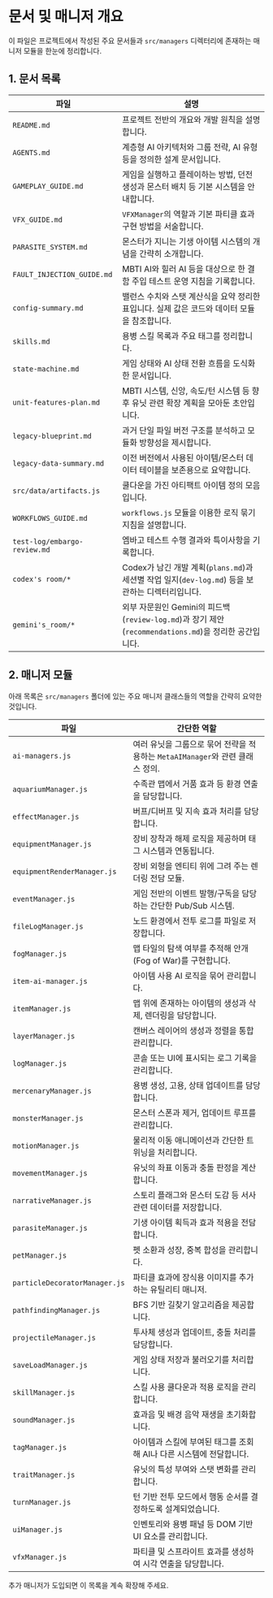# 문서 및 매니저 개요

이 파일은 프로젝트에서 작성된 주요 문서들과 `src/managers` 디렉터리에 존재하는 매니저 모듈을 한눈에 정리합니다.

## 1. 문서 목록

| 파일 | 설명 |
| --- | --- |
| `README.md` | 프로젝트 전반의 개요와 개발 원칙을 설명합니다. |
| `AGENTS.md` | 계층형 AI 아키텍처와 그룹 전략, AI 유형 등을 정의한 설계 문서입니다. |
| `GAMEPLAY_GUIDE.md` | 게임을 실행하고 플레이하는 방법, 던전 생성과 몬스터 배치 등 기본 시스템을 안내합니다. |
| `VFX_GUIDE.md` | `VFXManager`의 역할과 기본 파티클 효과 구현 방법을 서술합니다. |
| `PARASITE_SYSTEM.md` | 몬스터가 지니는 기생 아이템 시스템의 개념을 간략히 소개합니다. |
| `FAULT_INJECTION_GUIDE.md` | MBTI AI와 힐러 AI 등을 대상으로 한 결함 주입 테스트 운영 지침을 기록합니다. |
| `config-summary.md` | 밸런스 수치와 스탯 계산식을 요약 정리한 표입니다. 실제 값은 코드와 데이터 모듈을 참조합니다. |
| `skills.md` | 용병 스킬 목록과 주요 태그를 정리합니다. |
| `state-machine.md` | 게임 상태와 AI 상태 전환 흐름을 도식화한 문서입니다. |
| `unit-features-plan.md` | MBTI 시스템, 신앙, 속도/턴 시스템 등 향후 유닛 관련 확장 계획을 모아둔 초안입니다. |
| `legacy-blueprint.md` | 과거 단일 파일 버전 구조를 분석하고 모듈화 방향성을 제시합니다. |
| `legacy-data-summary.md` | 이전 버전에서 사용된 아이템/몬스터 데이터 테이블을 보존용으로 요약합니다. |
| `src/data/artifacts.js` | 쿨다운을 가진 아티팩트 아이템 정의 모음입니다. |
| `WORKFLOWS_GUIDE.md` | `workflows.js` 모듈을 이용한 로직 묶기 지침을 설명합니다. |
| `test-log/embargo-review.md` | 엠바고 테스트 수행 결과와 특이사항을 기록합니다. |
| `codex's room/*` | Codex가 남긴 개발 계획(`plans.md`)과 세션별 작업 일지(`dev-log.md`) 등을 보관하는 디렉터리입니다. |
| `gemini's_room/*` | 외부 자문원인 Gemini의 피드백(`review-log.md`)과 장기 제안(`recommendations.md`)을 정리한 공간입니다. |

## 2. 매니저 모듈

아래 목록은 `src/managers` 폴더에 있는 주요 매니저 클래스들의 역할을 간략히 요약한 것입니다.

| 파일 | 간단한 역할 |
| --- | --- |
| `ai-managers.js` | 여러 유닛을 그룹으로 묶어 전략을 적용하는 `MetaAIManager`와 관련 클래스 정의. |
| `aquariumManager.js` | 수족관 맵에서 거품 효과 등 환경 연출을 담당합니다. |
| `effectManager.js` | 버프/디버프 및 지속 효과 처리를 담당합니다. |
| `equipmentManager.js` | 장비 장착과 해제 로직을 제공하며 태그 시스템과 연동됩니다. |
| `equipmentRenderManager.js` | 장비 외형을 엔티티 위에 그려 주는 렌더링 전담 모듈. |
| `eventManager.js` | 게임 전반의 이벤트 발행/구독을 담당하는 간단한 Pub/Sub 시스템. |
| `fileLogManager.js` | 노드 환경에서 전투 로그를 파일로 저장합니다. |
| `fogManager.js` | 맵 타일의 탐색 여부를 추적해 안개(Fog of War)를 구현합니다. |
| `item-ai-manager.js` | 아이템 사용 AI 로직을 묶어 관리합니다. |
| `itemManager.js` | 맵 위에 존재하는 아이템의 생성과 삭제, 렌더링을 담당합니다. |
| `layerManager.js` | 캔버스 레이어의 생성과 정렬을 통합 관리합니다. |
| `logManager.js` | 콘솔 또는 UI에 표시되는 로그 기록을 관리합니다. |
| `mercenaryManager.js` | 용병 생성, 고용, 상태 업데이트를 담당합니다. |
| `monsterManager.js` | 몬스터 스폰과 제거, 업데이트 루프를 관리합니다. |
| `motionManager.js` | 물리적 이동 애니메이션과 간단한 트위닝을 처리합니다. |
| `movementManager.js` | 유닛의 좌표 이동과 충돌 판정을 계산합니다. |
| `narrativeManager.js` | 스토리 플래그와 몬스터 도감 등 서사 관련 데이터를 저장합니다. |
| `parasiteManager.js` | 기생 아이템 획득과 효과 적용을 전담합니다. |
| `petManager.js` | 펫 소환과 성장, 중복 합성을 관리합니다. |
| `particleDecoratorManager.js` | 파티클 효과에 장식용 이미지를 추가하는 유틸리티 매니저. |
| `pathfindingManager.js` | BFS 기반 길찾기 알고리즘을 제공합니다. |
| `projectileManager.js` | 투사체 생성과 업데이트, 충돌 처리를 담당합니다. |
| `saveLoadManager.js` | 게임 상태 저장과 불러오기를 처리합니다. |
| `skillManager.js` | 스킬 사용 쿨다운과 적용 로직을 관리합니다. |
| `soundManager.js` | 효과음 및 배경 음악 재생을 초기화합니다. |
| `tagManager.js` | 아이템과 스킬에 부여된 태그를 조회해 AI나 다른 시스템에 전달합니다. |
| `traitManager.js` | 유닛의 특성 부여와 스탯 변화를 관리합니다. |
| `turnManager.js` | 턴 기반 전투 모드에서 행동 순서를 결정하도록 설계되었습니다. |
| `uiManager.js` | 인벤토리와 용병 패널 등 DOM 기반 UI 요소를 관리합니다. |
| `vfxManager.js` | 파티클 및 스프라이트 효과를 생성하여 시각 연출을 담당합니다. |

추가 매니저가 도입되면 이 목록을 계속 확장해 주세요.

